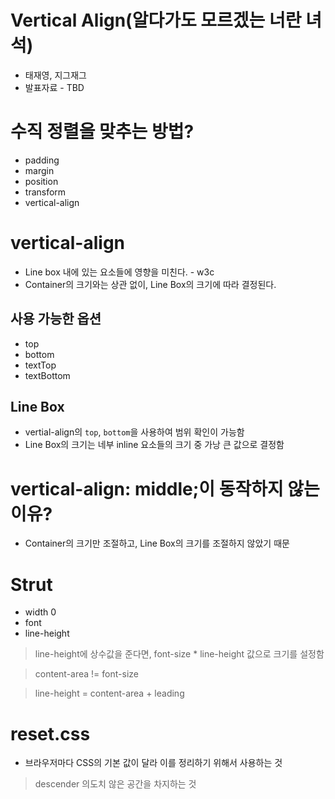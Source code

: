 # Vertical Align(알다가도 모르겠는 너란 녀석)
- 태재영, 지그재그
- 발표자료 - TBD

# 수직 정렬을 맞추는 방법?
- padding
- margin
- position
- transform
- vertical-align

# vertical-align
- Line box 내에 있는 요소들에 영향을 미친다. - w3c
- Container의 크기와는 상관 없이, Line Box의 크기에 따라 결정된다.

## 사용 가능한 옵션
- top
- bottom
- textTop
- textBottom

## Line Box
- vertial-align의 `top`, `bottom`을 사용하여 범위 확인이 가능함
- Line Box의 크기는 네부 inline 요소들의 크기 중 가낭 큰 값으로 결정함

# vertical-align: middle;이 동작하지 않는 이유?
- Container의 크기만 조절하고, Line Box의 크기를 조절하지 않았기 때문

# Strut
- width 0
- font
- line-height

> line-height에 상수값을 준다면, font-size * line-height 값으로 크기를 설정함

> content-area != font-size

> line-height = content-area + leading

# reset.css
- 브라우저마다 CSS의 기본 값이 달라 이를 정리하기 위해서 사용하는 것

> descender 의도치 않은 공간을 차지하는 것
